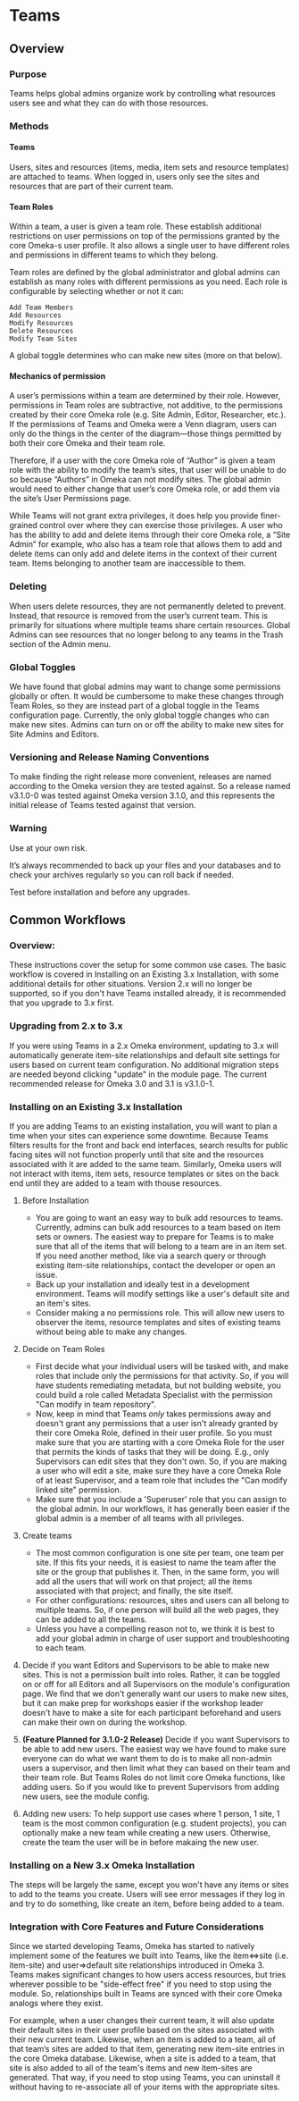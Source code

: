 # Teams

## Overview

### Purpose
Teams helps global admins organize work by controlling what resources users see and what they can do with those resources. 

### Methods

#### Teams
Users, sites and resources (items, media, item sets and resource templates) are attached to teams. When logged in, users only see the sites and resources that are part of their current team. 

#### Team Roles
Within a team, a user is given a team role. These establish additional restrictions on user permissions on top of the permissions granted by the core Omeka-s user profile. It also allows a single user to have different roles and permissions in different teams to which they belong.

Team roles are defined by the global administrator and global admins can establish as many roles with different permissions as you need. Each role is configurable by selecting whether or not it can:

    Add Team Members
    Add Resources 
    Modify Resources
    Delete Resources    
    Modify Team Sites

A global toggle determines who can make new sites (more on that below).

#### Mechanics of permission 
A user’s permissions within a team are determined by their role. However, permissions in Team roles are subtractive, not additive, to the permissions created by their core Omeka role (e.g. Site Admin, Editor, Researcher, etc.). If the permissions of Teams and Omeka were a Venn diagram, users can only do the things in the center of the diagram—those things permitted by both their core Omeka and their team role. 

Therefore, if a user with the core Omeka role of “Author” is given a team role with the ability to modify the team’s sites, that user will be unable to do so because “Authors” in Omeka can not modify sites. The global admin would need to either change that user’s core Omeka role, or add them via the site’s User Permissions page. 

While Teams will not grant extra privileges, it does help you provide finer-grained control over where they can exercise those privileges. A user who has the ability to add and delete items through their core Omeka role, a “Site Admin” for example, who also has a team role that allows them to add and delete items can only add and delete items in the context of their current team. Items belonging to another team are inaccessible to them. 

### Deleting

When users delete resources, they are not permanently deleted to prevent. Instead, that resource is removed from the user’s current team. This is primarily for situations where multiple teams share certain resources.  Global Admins can see resources that no longer belong to any teams in the Trash section of the Admin menu.


### Global Toggles

We have found that global admins may want to change some permissions globally or often. It would be cumbersome to make these changes through Team Roles, so they are instead part of a global toggle in the Teams configuration page. Currently, the only global toggle changes who can make new sites. Admins can turn on or off the ability to make new sites for Site Admins and Editors.

### Versioning and Release Naming Conventions
To make finding the right release more convenient, releases are named according to the Omeka version they are tested against. So a release named v3.1.0-0 was tested against Omeka version 3.1.0, and this represents the initial release of Teams tested against that version. 

### Warning 
Use at your own risk. 

It’s always recommended to back up your files and your databases and to check your archives regularly so you can roll back if needed.

Test before installation and before any upgrades. 

## Common Workflows

### Overview:
These instructions cover the setup for some common use cases. The basic workflow is covered in Installing on an Existing 3.x Installation, with some additional details for other situations. Version 2.x will no longer be supported, so if you don't have Teams installed already, it is recommended that you upgrade to 3.x first. 

### Upgrading from 2.x to 3.x
If you were using Teams in a 2.x Omeka environment, updating to 3.x will automatically generate item-site relationships and default site settings for users based on current team configuration. No additional migration steps are needed beyond clicking "update" in the module page. The current recommended release for Omeka 3.0 and 3.1 is v3.1.0-1. 

### Installing on an Existing 3.x Installation
If you are adding Teams to an existing installation, you will want to plan a time when your sites can experience some downtime. Because Teams filters results for the front and back end interfaces, search results for public facing sites will not function properly until that site and the resources associated with it are added to the same team. Similarly, Omeka users will not interact with items, item sets, resource templates or sites on the back end until they are added to a team with thouse resources. 

1. Before Installation 
    * You are going to want an easy way to bulk add resources to teams. Currently, admins can bulk add resources to a team based on item sets or owners. The easiest way to prepare for Teams is to make sure that all of the items that will belong to a team are in an item set. If you need another method, like via a search query or through existing item-site relationships, contact the developer or open an issue. 
    * Back up your installation and ideally test in a development environment. Teams will modify settings like a user's default site and an item's sites.
    * Consider making a no permissions role. This will allow new users to observer the items, resource templates and sites of existing teams without being able to make any changes. 
    
2. Decide on Team Roles
    * First decide what your individual users will be tasked with, and make roles that include only the permissions for that activity. So, if you will have students remediating metadata, but not building website, you could build a role called Metadata Specialist with the permission "Can modify in team repository". 
    * Now, keep in mind that Teams *only* takes permissions away and doesn't grant any permissions that a user isn't already granted by their core Omeka Role, defined in their user profile. So you must make sure that you are starting with a core Omeka Role for the user that permits the kinds of tasks that they will be doing. E.g., only Supervisors can edit sites that they don't own. So, if you are making a user who will edit a site, make sure they have a core Omeka Role of at least Supervisor, and a team role that includes the "Can modify linked site" permission. 
    * Make sure that you include a 'Superuser' role that you can assign to the global admin. In our workflows, it has generally been easier if the global admin is a member of all teams with all privileges.

3. Create teams
    * The most common configuration is one site per team, one team per site. If this fits your needs, it is easiest to name the team after the site or the group that publishes it. Then, in the same form, you will add all the users that will work on that project; all the items associated with that project; and finally, the site itself.
    * For other configurations: resources, sites and users can all belong to multiple teams. So, if one person will build all the web pages, they can be added to all the teams.
    * Unless you have a compelling reason not to, we think it is best to add your global admin in charge of user support and troubleshooting to each team. 

4. Decide if you want Editors and Supervisors to be able to make new sites. This is not a permission built into roles. Rather, it can be toggled on or off for all Editors and all Supervisors on the module's configuration page. We find that we don't generally want our users to make new sites, but it can make prep for workshops easier if the workshop leader doesn't have to make a site for each participant beforehand and users can make their own on during the workshop. 

5. **(Feature Planned for 3.1.0-2 Release)** Decide if you want Supervisors to be able to add new users. The easiest way we have found to make sure everyone can do what we want them to do is to make all non-admin users a supervisor, and then limit what they can based on their team and their team role. But Teams Roles do not limit core Omeka functions, like adding users. So if you would like to prevent Supervisors from adding new users, see the module config. 
6. Adding new users: To help support use cases where 1 person, 1 site, 1 team is the most common configuration (e.g. student projects), you can optionally make a new team while creating a new users. Otherwise, create the team the user will be in before makaing the new user. 

### Installing on a New 3.x Omeka Installation

The steps will be largely the same, except you won't have any items or sites to add to the teams you create. Users will see error messages if they log in and try to do something, like create an item, before being added to a team. 

    
### Integration with Core Features and Future Considerations  
Since we started developing Teams, Omeka has started to natively implement some of the features we built into Teams, like the item<=>site (i.e. item-site) and user=>default site relationships introduced in Omeka 3. Teams makes significant changes to how users access resources, but tries wherever possible to be "side-effect free" if you need to stop using the module. So, relationships built in Teams are synced with their core Omeka analogs where they exist.

For example, when a user changes their current team, it will also update their default sites in their user profile based on the sites associated with their new current team. Likewise, when an item is added to a team, all of that team’s sites are added to that item, generating new item-site entries in the core Omeka database. Likewise, when a site is added to a team, that site is also added to all of the team's items and new item-sites are generated. That way, if you need to stop using Teams, you can uninstall it without having to re-associate all of your items with the appropriate sites.


